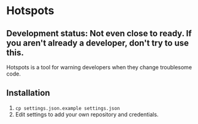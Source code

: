 # Hotspots

## Development status: Not even close to ready. If you aren't already a developer, don't try to use this.

Hotspots is a tool for warning developers when they change troublesome code. 

## Installation

1. `cp settings.json.example settings.json`
1. Edit settings to add your own repository and credentials.
